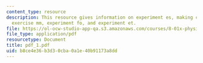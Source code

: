 ```yaml
---
content_type: resource
description: This resource gives information on experiment es, making clip leads,
  exercise mm, experiment fo, and experiment et.
file: https://ol-ocw-studio-app-qa.s3.amazonaws.com/courses/8-01x-physics-i-classical-mechanics-with-an-experimental-focus-fall-2002/b8ce4e36b3d30cba0a1e40b91173a8dd_pdf_1.pdf
file_type: application/pdf
resourcetype: Document
title: pdf_1.pdf
uid: b8ce4e36-b3d3-0cba-0a1e-40b91173a8dd
---
```

